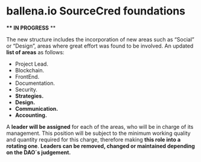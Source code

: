 # ballena.io SourceCred foundations

 **\*\* IN PROGRESS** \*\*

The new structure includes the incorporation of new areas such as “Social” or “Design”, areas where great effort was found to be involved. An updated **list of areas** as follows:

* Project Lead.
* Blockchain.
* FrontEnd.
* Documentation.
* Security.
* **Strategies.**
* **Design.**
* **Communication.**
* **Accounting.**

A **leader will be assigned** for each of the areas, who will be in charge of its management. This position will be subject to the minimum working quality and quantity required for this charge, therefore making **this role into a rotating one**. **Leaders can be removed, changed or maintained depending on the DAO´s judgement.**

